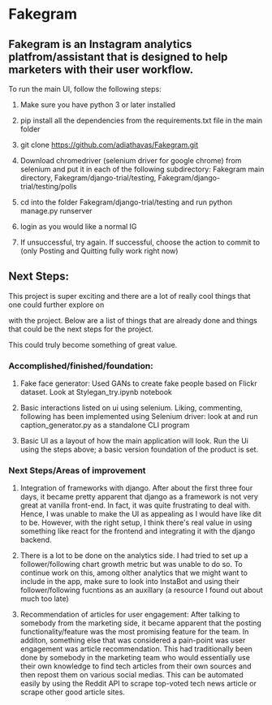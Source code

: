# Fakegram

## Fakegram is an Instagram analytics platfrom/assistant that is designed to help marketers with their user workflow.


To run the main UI, follow the following steps:

1) Make sure you have python 3 or later installed

2) pip install all the dependencies from the requirements.txt file in the main folder

3) git clone https://github.com/adiathavas/Fakegram.git

4) Download chromedriver (selenium driver for google chrome) from selenium and put it in each of the following subdirectory: Fakegram main directory, 
    Fakegram/django-trial/testing, Fakegram/django-trial/testing/polls   


5) cd into the folder Fakegram/django-trial/testing and run python manage.py runserver

6) login as you would like a normal IG 

7) If unsuccessful, try again. If successful, choose the action to commit to (only Posting and Quitting fully work right now)





## Next Steps: 

This project is super exciting and there are a lot of really cool things that one could further explore on 

with the project. Below are a list of things that are already done and things that could be the next steps for the project. 

This could truly become something of great value. 



### Accomplished/finished/foundation: 


1) Fake face generator: Used GANs to create fake people based on Flickr dataset. Look at Stylegan_try.ipynb notebook

2) Basic interactions listed on ui using selenium. Liking, commenting, following has been implemented using Selenium driver: look at and run caption_generator.py as a standalone CLI program 

3) Basic UI as a layout of how the main application will look. Run the Ui using the steps above; a basic version foundation of the product is set. 



### Next Steps/Areas of improvement

1) Integration of frameworks with django. After about the first three four days, it became pretty apparent that django as a framework is not very great at vanilla front-end. In fact, it was quite frustrating to deal with. Hence, I was unable to make the UI as appealing as I would have like dit to be. However, with the right setup, I think there's real value in using something like react for the frontend and integrating it with the django backend. 

2) There is a lot to be done on the analytics side. I had tried to set up a follower/following chart growth metric but was unable to do so. To continue work on this, among olther analytics that we might want to include in  the app, make sure to look into InstaBot and using their follower/following fucntions as an auxillary (a resource I found out about much too late)

3) Recommendation of articles for user engagement: After talking to somebody from the marketing side, it became apparent that the posting functionality/feature was the most promising feature for the team. In additon, something else that was considered a pain-point was user engagement was article recommendation.  This had traditionally been done by somebody in the marketing team who would essentially use their own knowledge to find tech articles from their own sources and then repost them on various social medias. This can be automated easily by using the Reddit API to scrape top-voted tech news article or scrape other good article sites. 

